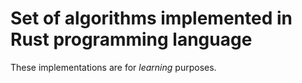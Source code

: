 # Set of algorithms implemented in Rust programming language

These implementations are for _learning_ purposes.
